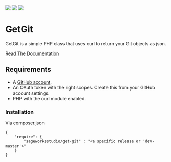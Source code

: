 ![](https://img.shields.io/github/release/sageworksstudio/get-git.svg?style=flat-square)
![](https://img.shields.io/github/license/sageworksstudio/get-git.svg?style=flat-square)
![](https://img.shields.io/github/issues/sageworksstudio/get-git.svg?style=flat-square)

# GetGit

GetGit is a simple PHP class that uses curl to return your Git objects as json.

[Read The Documentation](https://sageworksstudio.github.io/get-git/)

## Requirements

- A [GitHub account](https://github.com/pricing).
- An OAuth token with the right scopes. Create this from your GitHub account settings.
- PHP with the curl module enabled.

### Installation

Via composer.json

```
{
    "require": {
        "sageworksstudio/get-git" : "<a specific release or 'dev-master'>"
    }
}
```